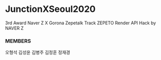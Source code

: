 # JunctionXSeoul2020
3rd Award Naver Z X Gorona Zepetalk
Track ZEPETO Render API Hack by NAVER Z
### MEMBERS
오형석 김성윤 김병주 김정훈 정재경
